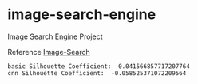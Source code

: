 # image-search-engine
Image Search Engine Project

Reference [Image-Search](https://feehi.com/view/1723)

```
basic Silhouette Coefficient:  0.041566857717207764
cnn Silhouette Coefficient:  -0.058525371072209564
```
